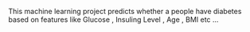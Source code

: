 This machine learning project predicts whether a people have diabetes based on features like Glucose , Insuling Level , Age , BMI etc ...
